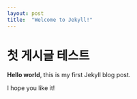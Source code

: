```yaml
---
layout: post
title:  "Welcome to Jekyll!"
---
```


# 첫 게시글 테스트

**Hello world**, this is my first Jekyll blog post.

I hope you like it!
